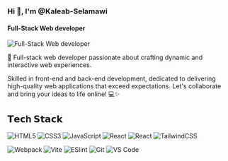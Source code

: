 ### Hi 👋, I'm @Kaleab-Selamawi
#### Full-Stack Web developer
![Full-Stack Web developer](https://tailwindcomponents.com/storage/headers/R7oK58jtV6u6oSKVNOk8VtjAIwFvWZwuG8osOxZU.png)

🚀 Full-stack web developer passionate about crafting dynamic and interactive web experiences. 

Skilled in front-end and back-end development, dedicated to delivering high-quality web applications that exceed expectations. Let's collaborate and bring your ideas to life online! 💻✨

<!-- Skills:  LARAVEL / REACT NATIVE / NEXT.JS / TYPE-SCRIPT / TAILWIND-CSS

- 👀 I’m interested in Web and Mobile app development
- 🌱 I’m currently learning React Native
- 🔭 I’m currently working on Coding4Ethiopia
- 😄 Pronouns: He
- ⚡ Fun fact: I'm male
-->
## 𝗧𝗲𝗰h 𝗦𝘁𝗮𝗰𝗸

![HTML5](https://img.shields.io/badge/-HTML5-%23E44D27?style=flat-square&logo=html5&logoColor=ffffff)
![CSS3](https://img.shields.io/badge/-CSS3-%231572B6?style=flat-square&logo=css3)
![JavaScript](https://img.shields.io/badge/-JavaScript-%23F7DF1C?style=flat-square&logo=javascript&logoColor=000000&labelColor=%23F7DF1C&color=%23FFCE5A)
![React](https://img.shields.io/badge/-React-%23282C34?style=flat-square&logo=react)
![React](https://img.shields.io/badge/-ReactNative-%23282C34?style=flat-square&logo=react)
![TailwindCSS](https://img.shields.io/badge/-TailwindCss-%231a202c?style=flat-square&logo=tailwind-css)

![Webpack](https://img.shields.io/badge/-Webpack-%232C3A42?style=flat-square&logo=webpack)
![Vite](https://img.shields.io/badge/-Vite-%23646CFF?style=flat-square&logo=vite&logoColor=ffffff)
![ESlint](https://img.shields.io/badge/-ESLint-%234B32C3?style=flat-square&logo=eslint)
![Git](https://img.shields.io/badge/-Git-%23F05032?style=flat-square&logo=git&logoColor=%23ffffff)
![VS Code](https://img.shields.io/badge/-VSCode-%23007ACC?style=flat-square&logo=visual-studio-code)
